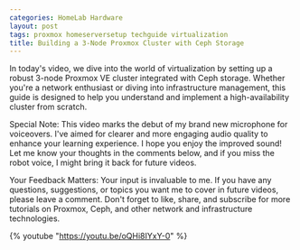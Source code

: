 ```yaml
---
categories: HomeLab Hardware
layout: post
tags: proxmox homeserversetup techguide virtualization
title: Building a 3-Node Proxmox Cluster with Ceph Storage
---
```


In today's video, we dive into the world of virtualization by setting up a robust 3-node Proxmox VE cluster integrated with Ceph storage. Whether you're a network enthusiast or diving into infrastructure management, this guide is designed to help you understand and implement a high-availability cluster from scratch.

Special Note:
This video marks the debut of my brand new microphone for voiceovers. I've aimed for clearer and more engaging audio quality to enhance your learning experience. I hope you enjoy the improved sound! Let me know your thoughts in the comments below, and if you miss the robot voice, I might bring it back for future videos.

Your Feedback Matters:
Your input is invaluable to me. If you have any questions, suggestions, or topics you want me to cover in future videos, please leave a comment. Don't forget to like, share, and subscribe for more tutorials on Proxmox, Ceph, and other network and infrastructure technologies.

{% youtube "https://youtu.be/oQHi8IYxY-0" %}
